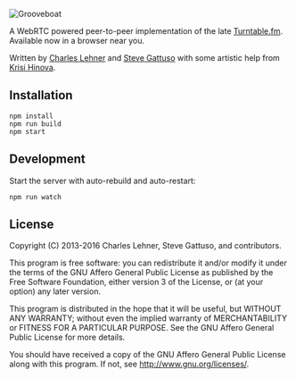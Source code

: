 ![Grooveboat](http://i.imgur.com/3xnsCqi.png)

A WebRTC powered peer-to-peer implementation of the late [Turntable.fm](http://turntable.fm). Available now in a browser near you.

Written by [Charles Lehner](https://celehner.com/) and [Steve Gattuso](http://stevegattuso.me) with some artistic help from [Krisi Hinova](http://krisi.stevegattuso.me/).

## Installation
```
npm install
npm run build
npm start
```

## Development

Start the server with auto-rebuild and auto-restart:
```
npm run watch
```

## License

Copyright (C) 2013-2016 Charles Lehner, Steve Gattuso, and contributors.

This program is free software: you can redistribute it and/or modify
it under the terms of the GNU Affero General Public License as published by
the Free Software Foundation, either version 3 of the License, or
(at your option) any later version.

This program is distributed in the hope that it will be useful,
but WITHOUT ANY WARRANTY; without even the implied warranty of
MERCHANTABILITY or FITNESS FOR A PARTICULAR PURPOSE.  See the
GNU Affero General Public License for more details.

You should have received a copy of the GNU Affero General Public License
along with this program.  If not, see <http://www.gnu.org/licenses/>.
